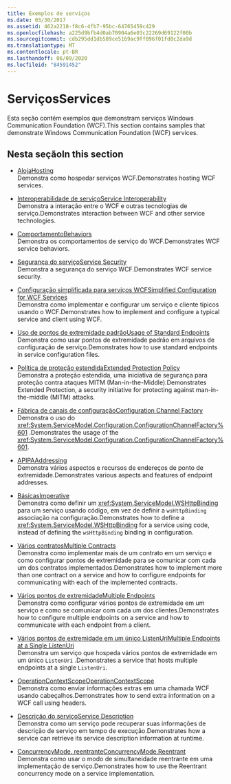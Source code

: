 ```yaml
---
title: Exemplos de serviços
ms.date: 03/30/2017
ms.assetid: 462a2218-f8c6-4fb7-95bc-64765459c429
ms.openlocfilehash: a225d9bfb4d0ab70904a6e03c22269d69122f00b
ms.sourcegitcommit: cdb295dd1db589ce5169ac9ff096f01fd0c2da9d
ms.translationtype: MT
ms.contentlocale: pt-BR
ms.lasthandoff: 06/09/2020
ms.locfileid: "84591452"
---
```

# <a name="services"></a><span data-ttu-id="8d23d-102">Serviços</span><span class="sxs-lookup"><span data-stu-id="8d23d-102">Services</span></span>

<span data-ttu-id="8d23d-103">Esta seção contém exemplos que demonstram serviços Windows Communication Foundation (WCF).</span><span class="sxs-lookup"><span data-stu-id="8d23d-103">This section contains samples that demonstrate Windows Communication Foundation (WCF) services.</span></span>

## <a name="in-this-section"></a><span data-ttu-id="8d23d-104">Nesta seção</span><span class="sxs-lookup"><span data-stu-id="8d23d-104">In this section</span></span>

- <span data-ttu-id="8d23d-105">[Aloja](../feature-details/hosting.md)</span><span class="sxs-lookup"><span data-stu-id="8d23d-105">[Hosting](../feature-details/hosting.md)</span></span>\
<span data-ttu-id="8d23d-106">Demonstra como hospedar serviços WCF.</span><span class="sxs-lookup"><span data-stu-id="8d23d-106">Demonstrates hosting WCF services.</span></span>

- <span data-ttu-id="8d23d-107">[Interoperabilidade de serviço](service-interoperability.md)</span><span class="sxs-lookup"><span data-stu-id="8d23d-107">[Service Interoperability](service-interoperability.md)</span></span>\
<span data-ttu-id="8d23d-108">Demonstra a interação entre o WCF e outras tecnologias de serviço.</span><span class="sxs-lookup"><span data-stu-id="8d23d-108">Demonstrates interaction between WCF and other service technologies.</span></span>

- <span data-ttu-id="8d23d-109">[Comportamento](behaviors.md)</span><span class="sxs-lookup"><span data-stu-id="8d23d-109">[Behaviors](behaviors.md)</span></span>\
<span data-ttu-id="8d23d-110">Demonstra os comportamentos de serviço do WCF.</span><span class="sxs-lookup"><span data-stu-id="8d23d-110">Demonstrates WCF service behaviors.</span></span>

- <span data-ttu-id="8d23d-111">[Segurança do serviço](service-security.md)</span><span class="sxs-lookup"><span data-stu-id="8d23d-111">[Service Security](service-security.md)</span></span>\
<span data-ttu-id="8d23d-112">Demonstra a segurança do serviço WCF.</span><span class="sxs-lookup"><span data-stu-id="8d23d-112">Demonstrates WCF service security.</span></span>

- <span data-ttu-id="8d23d-113">[Configuração simplificada para serviços WCF](simplified-configuration-for-wcf-services.md)</span><span class="sxs-lookup"><span data-stu-id="8d23d-113">[Simplified Configuration for WCF Services](simplified-configuration-for-wcf-services.md)</span></span>\
<span data-ttu-id="8d23d-114">Demonstra como implementar e configurar um serviço e cliente típicos usando o WCF.</span><span class="sxs-lookup"><span data-stu-id="8d23d-114">Demonstrates how to implement and configure a typical service and client using WCF.</span></span>

- <span data-ttu-id="8d23d-115">[Uso de pontos de extremidade padrão](usage-of-standard-endpoints.md)</span><span class="sxs-lookup"><span data-stu-id="8d23d-115">[Usage of Standard Endpoints](usage-of-standard-endpoints.md)</span></span>\
<span data-ttu-id="8d23d-116">Demonstra como usar pontos de extremidade padrão em arquivos de configuração de serviço.</span><span class="sxs-lookup"><span data-stu-id="8d23d-116">Demonstrates how to use standard endpoints in service configuration files.</span></span>

- <span data-ttu-id="8d23d-117">[Política de proteção estendida](extended-protection-policy.md)</span><span class="sxs-lookup"><span data-stu-id="8d23d-117">[Extended Protection Policy](extended-protection-policy.md)</span></span>\
<span data-ttu-id="8d23d-118">Demonstra a proteção estendida, uma iniciativa de segurança para proteção contra ataques MITM (Man-in-the-Middle).</span><span class="sxs-lookup"><span data-stu-id="8d23d-118">Demonstrates Extended Protection, a security initiative for protecting against man-in-the-middle (MITM) attacks.</span></span>

- <span data-ttu-id="8d23d-119">[Fábrica de canais de configuração](configuration-channel-factory.md)</span><span class="sxs-lookup"><span data-stu-id="8d23d-119">[Configuration Channel Factory](configuration-channel-factory.md)</span></span>\
<span data-ttu-id="8d23d-120">Demonstra o uso do <xref:System.ServiceModel.Configuration.ConfigurationChannelFactory%601> .</span><span class="sxs-lookup"><span data-stu-id="8d23d-120">Demonstrates the usage of the <xref:System.ServiceModel.Configuration.ConfigurationChannelFactory%601>.</span></span>

- <span data-ttu-id="8d23d-121">[APIPA](addressing.md)</span><span class="sxs-lookup"><span data-stu-id="8d23d-121">[Addressing](addressing.md)</span></span>\
<span data-ttu-id="8d23d-122">Demonstra vários aspectos e recursos de endereços de ponto de extremidade.</span><span class="sxs-lookup"><span data-stu-id="8d23d-122">Demonstrates various aspects and features of endpoint addresses.</span></span>

- <span data-ttu-id="8d23d-123">[Básicas](imperative.md)</span><span class="sxs-lookup"><span data-stu-id="8d23d-123">[Imperative](imperative.md)</span></span>\
<span data-ttu-id="8d23d-124">Demonstra como definir um <xref:System.ServiceModel.WSHttpBinding> para um serviço usando código, em vez de definir a `wsHttpBinding` associação na configuração.</span><span class="sxs-lookup"><span data-stu-id="8d23d-124">Demonstrates how to define a <xref:System.ServiceModel.WSHttpBinding> for a service using code, instead of defining the `wsHttpBinding` binding in configuration.</span></span>

- <span data-ttu-id="8d23d-125">[Vários contratos](multiple-contracts.md)</span><span class="sxs-lookup"><span data-stu-id="8d23d-125">[Multiple Contracts](multiple-contracts.md)</span></span>\
<span data-ttu-id="8d23d-126">Demonstra como implementar mais de um contrato em um serviço e como configurar pontos de extremidade para se comunicar com cada um dos contratos implementados.</span><span class="sxs-lookup"><span data-stu-id="8d23d-126">Demonstrates how to implement more than one contract on a service and how to configure endpoints for communicating with each of the implemented contracts.</span></span>

- <span data-ttu-id="8d23d-127">[Vários pontos de extremidade](multiple-endpoints.md)</span><span class="sxs-lookup"><span data-stu-id="8d23d-127">[Multiple Endpoints](multiple-endpoints.md)</span></span>\
<span data-ttu-id="8d23d-128">Demonstra como configurar vários pontos de extremidade em um serviço e como se comunicar com cada um dos clientes.</span><span class="sxs-lookup"><span data-stu-id="8d23d-128">Demonstrates how to configure multiple endpoints on a service and how to communicate with each endpoint from a client.</span></span>

- <span data-ttu-id="8d23d-129">[Vários pontos de extremidade em um único ListenUri](multiple-endpoints-at-a-single-listenuri.md)</span><span class="sxs-lookup"><span data-stu-id="8d23d-129">[Multiple Endpoints at a Single ListenUri](multiple-endpoints-at-a-single-listenuri.md)</span></span>\
<span data-ttu-id="8d23d-130">Demonstra um serviço que hospeda vários pontos de extremidade em um único `ListenUri` .</span><span class="sxs-lookup"><span data-stu-id="8d23d-130">Demonstrates a service that hosts multiple endpoints at a single `ListenUri`.</span></span>

- <span data-ttu-id="8d23d-131">[OperationContextScope](operationcontextscope.md)</span><span class="sxs-lookup"><span data-stu-id="8d23d-131">[OperationContextScope](operationcontextscope.md)</span></span>\
<span data-ttu-id="8d23d-132">Demonstra como enviar informações extras em uma chamada WCF usando cabeçalhos.</span><span class="sxs-lookup"><span data-stu-id="8d23d-132">Demonstrates how to send extra information on a WCF call using headers.</span></span>

- <span data-ttu-id="8d23d-133">[Descrição do serviço](service-description.md)</span><span class="sxs-lookup"><span data-stu-id="8d23d-133">[Service Description](service-description.md)</span></span>\
<span data-ttu-id="8d23d-134">Demonstra como um serviço pode recuperar suas informações de descrição de serviço em tempo de execução.</span><span class="sxs-lookup"><span data-stu-id="8d23d-134">Demonstrates how a service can retrieve its service description information at runtime.</span></span>

- <span data-ttu-id="8d23d-135">[ConcurrencyMode. reentrante](concurrencymode-reentrant.md)</span><span class="sxs-lookup"><span data-stu-id="8d23d-135">[ConcurrencyMode.Reentrant](concurrencymode-reentrant.md)</span></span>\
<span data-ttu-id="8d23d-136">Demonstra como usar o modo de simultaneidade reentrante em uma implementação de serviço.</span><span class="sxs-lookup"><span data-stu-id="8d23d-136">Demonstrates how to use the Reentrant concurrency mode on a service implementation.</span></span>
